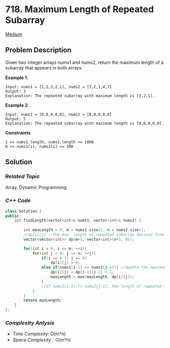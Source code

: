 # 718. Maximum Length of Repeated Subarray
[Medium](https://leetcode.com/problems/maximum-length-of-repeated-subarray/description/)

## Problem Description

Given two integer arrays nums1 and nums2, return the maximum length of a subarray that appears in both arrays.


**Example 1**:
```
Input: nums1 = [1,2,3,2,1], nums2 = [3,2,1,4,7]
Output: 3
Explanation: The repeated subarray with maximum length is [3,2,1].
```
**Example 2**:
```
Input: nums1 = [0,0,0,0,0], nums2 = [0,0,0,0,0]
Output: 5
Explanation: The repeated subarray with maximum length is [0,0,0,0,0].
```

**Constraints**
```
1 <= nums1.length, nums2.length <= 1000
0 <= nums1[i], nums2[i] <= 100
```

## Solution

### _Related Topic_
   Array, Dynamic Programming

### _C++ Code_
```cpp
class Solution {
public:
    int findLength(vector<int>& nums1, vector<int>& nums2) {
    
        int maxLength = 0, m = nums1.size(), n = nums2.size();
        //dp[i][j] : The max. length of repeated subarray derived from nums1[0 .. i-1] and nums2[0 .. j-1]
        vector<vector<int>> dp(m+1, vector<int>(n+1, 0));

        for(int i = 0; i <= m; ++i){
            for(int j = 0; j <= n; ++j){
                if(i == 0 || j == 0)
                    dp[i][j] = 0;
                else if(nums1[i-1] == nums2[j-1]){ //Update the maximum length of repeated subarray
                    dp[i][j] = dp[i-1][j-1] + 1;
                    maxLength = max(maxLength, dp[i][j]);
                }
                //If nums1[i-1] != nums2[j-1], the length of repeated subarray will be 0. Don't need to re-assign the value of dp[i][j]
            }
        }
        return maxLength;
    }
};
```

### _Complexity Anlysis_
- _Time Complexity_: O(m*n)
- _Space Complexity_：O(m*n)
